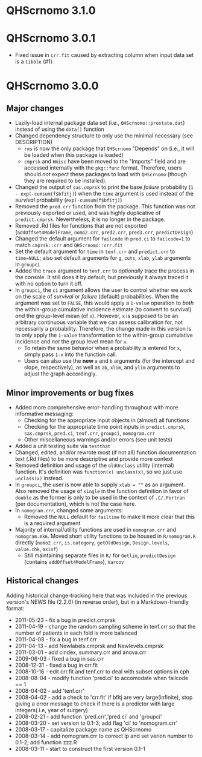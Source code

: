 # QHScrnomo 3.1.0

# QHScrnomo 3.0.1

* Fixed issue in `crr.fit` caused by extracting column when input data set is a `tibble` (#1)

# QHScrnomo 3.0.0

## Major changes

* Lazily-load internal package data set (i.e., `QHScrnomo::prostate.dat`) instead of using the `data()` function
* Changed dependency structure to only use the minimal necessary (see DESCRIPTION)
  + `rms` is now the only package that `QHScrnomo` "Depends" on (i.e., it will be loaded when this package is loaded)
  + `cmprsk` and `Hmisc` have been moved to the "Imports" field and are accessed internally with the `pkg::func` format. Therefore, users should _not_ expect these packages to load with `QHScrnomo` (though they are required to be installed).
* Changed the output of `sas.cmprsk` to print the base _failure_ probability (`1 - exp(-cumsum(f$bfitj)`) when the `time` argument is used instead of the _survival_ probability (`exp(-cumsum(f$bfitj)`)
* Removed the `pred.crr` function from the package. This function was not previously exported or used, and was highly duplicative of `predict.cmprsk`. Nevertheless, it is no longer in the package.
* Removed .Rd files for functions that are not exported (`addOffset4ModelFrame`, `nomo2.crr`, `pred2.crr`, `pred3.crr`, `predictDesign`)
* Changed the default argument for `failcode` in `pred.ci` to `failcode=1` to match `cmprsk::crr` and `QHScrnomo::crr.fit`
* Set the default argument for `time` in `tenf.crr` and `predict.crr` to `time=NULL`; also set default arguments for `g`, `cuts`, `xlab`, `ylab` arguments in `groupci`
* Added the `trace` argument to `tenf.crr` to _optionally_ trace the process in the console. It still does it by default, but previously it always traced it with no option to turn it off.
* In `groupci`, the `ci` argument allows the user to control whether we work on the scale of _survival_ or _failure_ (default) probabilities. When the argument was set to `FALSE`, this would apply a `1-value` operation to _both_ the within-group cumulative incidence estimate (to convert to survival) _and_ the group-level mean (of `x`). However, `x` is supposed to be an arbitrary continuous variable that we can assess calibration for, not necessarily a probability. Therefore, the change made in this version is to _only_ apply the `1-value` transformation to the within-group cumulative incidence and _not_ the group level mean for `x`. 
  + To retain the same behavior when a probability is entered for `x`, simply pass `1-x` into the function call. 
  + Users can also use the **new** `a` and `b` arguments (for the intercept and slope, respectively), as well as `ab`, `xlim`, and `ylim` arguments to adjust the graph accordingly. 

## Minor improvements or bug fixes

* Added more comprehensive error-handling throughout with more informative messaging:
  + Checking for the appropriate input objects in (almost) all functions
  + Checking for the appropriate time point inputs in `predict.cmprsk`, `sas.cmprsk`, `pred.ci`, `tenf.crr`, `groupci`, `nomogram.crr`
  + Other miscellaneous warnings and/or errors (see unit tests)
* Added a unit testing suite via `testthat`
* Changed, edited, and/or rewrote most (if not all) function documentation text (.Rd files) to be more descriptive and provide more context
* Removed definition and usage of the `oldUnclass` utility (internal) function. It's definition was `function(x) unclass(x)`, so we just use `unclass(x)` instead.
* In `groupci`, the user is now able to supply `xlab = ""` as an argument. Also removed the usage of `single` in the function definition in favor of `double` as the former is only to be used in the context of `.C/.Fortran` (per documentation), which is not the case here.
* In `nomogram.crr`, changed some arguments:
  + Removed the `NULL` default for `failtime` to make it more clear that this is a required argument
* Majority of internal/utility functions are used in `nomogram.crr` and `nomogram.mk6`. Moved short utility functions to be housed in `R/nomogram.R` directly (`nomo2.crr`, `is.category`, `getOldDesign`, `Design.levels`, `value.chk`, `axisf`)
  + Still maintaining separate files in `R/` for `Getlim`, `predictDesign` (contains `addOffset4ModelFrame`), `Varcov`

## Historical changes

Adding historical change-tracking here that was included in the previous version's NEWS file (2.2.0) (in reverse order), but in a Markdown-friendly format:

* 2011-05-23 - fix a bug in predict.cmprsk
* 2011-04-19 - change the random sampling scheme in tenf.crr so that the number of patients in each fold is more balanced
* 2011-04-08 - fix a bug in tenf.crr
* 2011-04-13 - add Newlabels.cmprsk and Newlevels.cmprsk
* 2011-03-01 - add cindex, summary.crr and anova.crr
* 2009-06-03 - fixed a bug in sas.crr
* 2008-12-31 - fixed a bug in crr.fit
* 2008-10-16 - edit crr.fit and tenf.crr to deal with subset options in cph
* 2008-08-04 - modify function 'pred.ci' to accomodate when failcode == 1
* 2008-04-02 - add 'tenf.crr'
* 2008-04-02 - add a check to 'crr.fit' if bfitj are very large(infinite), stop giving a error message to check if there is a predictor with large integers( i.e, year of surgery)
* 2008-02-21 - add function 'pred.crr','pred.ci' and 'groupci'
* 2008-03-20 - set version to 0.1-3; add flag 'ci' to 'nomogram.crr'
* 2008-03-17 - capitalize package name as QHScrnomo
* 2008-03-14 - add nomogram.crr to correct lp and set verion number to 0.1-2; add function zzz.R
* 2008-03-11 - start to construct the first version 0.1-1

